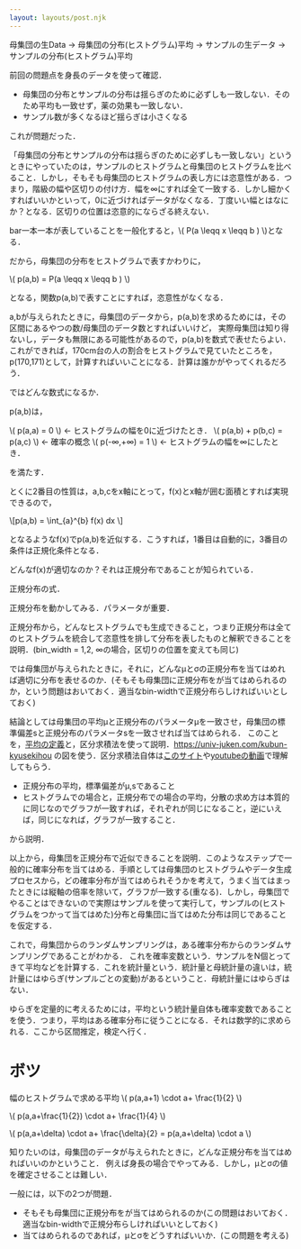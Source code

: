 ```yaml
---
layout: layouts/post.njk
---
```


母集団の生Data -> 母集団の分布(ヒストグラム)平均 -> サンプルの生データ -> サンプルの分布(ヒストグラム)平均

前回の問題点を身長のデータを使って確認．

- 母集団の分布とサンプルの分布は揺らぎのために必ずしも一致しない．そのため平均も一致せず，薬の効果も一致しない．
- サンプル数が多くなるほど揺らぎは小さくなる

これが問題だった．

「母集団の分布とサンプルの分布は揺らぎのために必ずしも一致しない」というときにやっていたのは，サンプルのヒストグラムと母集団のヒストグラムを比べること．しかし，そもそも母集団のヒストグラムの表し方には恣意性がある．つまり，階級の幅や区切りの付け方．幅を∞にすれば全て一致する．しかし細かくすればいいかといって，0に近づければデータがなくなる．丁度いい幅とはなにか？となる．区切りの位置は恣意的にならざる終えない．

bar一本一本が表していることを一般化すると，\\( P(a \leqq x \leqq b ) \\)となる．

だから，母集団の分布をヒストグラムで表すかわりに，

\\( p(a,b) =  P(a \leqq x \leqq b ) \\) 

となる，関数p(a,b)で表すことにすれば，恣意性がなくなる．

a,bが与えられたときに，母集団のデータから，p(a,b)を求めるためには，その区間にあるやつの数/母集団のデータ数とすればいいけど，
実際母集団は知り得ないし，データも無限にある可能性があるので，p(a,b)を数式で表せたらよい．
これができれば，170cm台の人の割合をヒストグラムで見ていたところを，p(170,171)として，計算すればいいことになる．計算は誰かがやってくれるだろう．

ではどんな数式になるか．

p(a,b)は，

\\( p(a,a) = 0 \\) ← ヒストグラムの幅を0に近づけたとき．
\\( p(a,b) + p(b,c) = p(a,c) \\) ← 確率の概念
\\( p(-∞,+∞) = 1 \\)  ← ヒストグラムの幅を∞にしたとき．

を満たす．

とくに2番目の性質は，a,b,cをx軸にとって，f(x)とx軸が囲む面積とすれば実現できるので，

\\[p(a,b) =  \int_{a}^{b} f(x) dx \\]

となるようなf(x)でp(a,b)を近似する．こうすれば，1番目は自動的に，3番目の条件は正規化条件となる．

どんなf(x)が適切なのか？それは正規分布であることが知られている．

正規分布の式．

正規分布を動かしてみる．パラメータが重要．

正規分布から，どんなヒストグラムでも生成できること，つまり正規分布は全てのヒストグラムを統合して恣意性を排して分布を表したものと解釈できることを説明．(bin_width = 1,2, ∞の場合，区切りの位置を変えても同じ)

では母集団が与えられたときに，それに，どんなμとσの正規分布を当てはめれば適切に分布を表せるのか．(そもそも母集団に正規分布をが当てはめられるのか，という問題はおいておく．適当なbin-widthで正規分布らしければいいとしておく)

結論としては母集団の平均μと正規分布のパラメータμを一致させ，母集団の標準偏差sと正規分布のパラメータsを一致させれば当てはめられる．
このことを，[平均の定義](https://www.kwansei.ac.jp/hs/z90010/sugakuc/toukei/avgvar/avgvar.htm)と，区分求積法を使って説明．https://univ-juken.com/kubun-kyusekihou の図を使う．区分求積法自体は[このサイト](https://hiraocafe.com/note/kubunkyuseki.html)や[youtubeの動画](https://www.youtube.com/watch?v=x-xeLzH5SUw)で理解してもらう．

- 正規分布の平均，標準偏差がμ,sであること
- ヒストグラムでの場合と，正規分布での場合の平均，分散の求め方は本質的に同じなのでグラフが一致すれば，それぞれが同じになること，逆にいえば，同じになれば，グラフが一致すること．

から説明．

以上から，母集団を正規分布で近似できることを説明．このようなステップで一般的に確率分布を当てはめる．手順としては母集団のヒストグラムやデータ生成プロセスから，どの確率分布が当てはめられそうかを考えて，うまく当てはまったときには縦軸の倍率を除いて，グラフが一致する(重なる)．しかし，母集団でやることはできないので実際はサンプルを使って実行して，サンプルの(ヒストグラムをつかって当てはめた)分布と母集団に当てはめた分布は同じであることを仮定する．

これで，母集団からのランダムサンプリングは，ある確率分布からのランダムサンプリングであることがわかる．
これを確率変数という．サンプルをN個とってきて平均などを計算する．これを統計量という．統計量と母統計量の違いは，統計量にはゆらぎ(サンプルごとの変動)があるということ．母統計量にはゆらぎはない．

ゆらぎを定量的に考えるためには，平均という統計量自体も確率変数であることを使う．つまり，平均はある確率分布に従うことになる．それは数学的に求められる．ここから区間推定，検定へ行く．




# ボツ
幅のヒストグラムで求める平均
\\( p(a,a+1) \cdot a+ \frac{1}{2} \\) 

\\( p(a,a+\frac{1}{2}) \cdot a+ \frac{1}{4} \\) 

\\( p(a,a+\delta) \cdot a+ \frac{\delta}{2} =  p(a,a+\delta) \cdot a  \\)  



知りたいのは，母集団のデータが与えられたときに，どんな正規分布を当てはめればいいのかということ．
例えば身長の場合でやってみる．しかし，μとσの値を確定させることは難しい．

一般には，以下の2つが問題．

- そもそも母集団に正規分布をが当てはめられるのか(この問題はおいておく．適当なbin-widthで正規分布らしければいいとしておく)
- 当てはめられるのであれば，μとσをどうすればいいか．(この問題を考える)